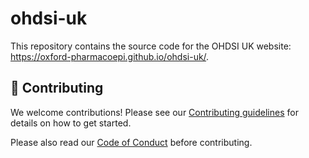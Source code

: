# ohdsi-uk

This repository contains the source code for the OHDSI UK website: <https://oxford-pharmacoepi.github.io/ohdsi-uk/>.
 
## 🤝 Contributing

We welcome contributions! Please see our [Contributing guidelines](CONTRIBUTING.md) for details on how to get started.

Please also read our [Code of Conduct](CODE_OF_CONDUCT.md) before contributing.
